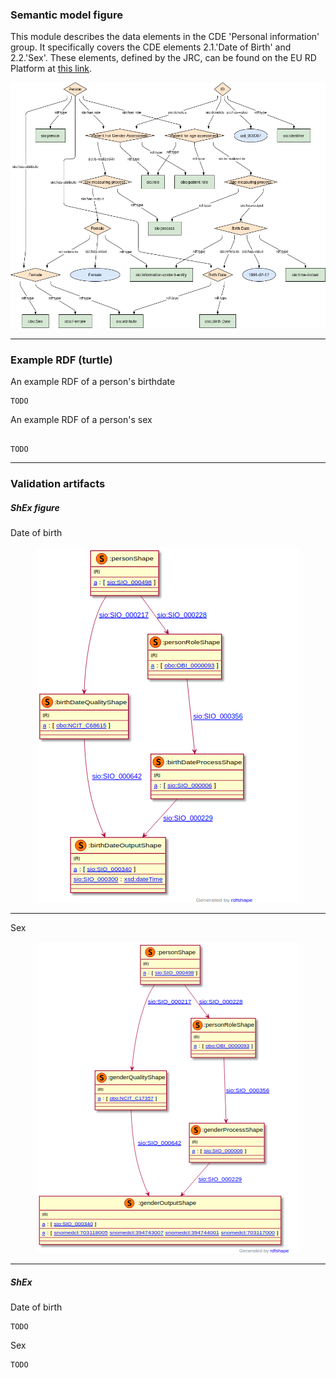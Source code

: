 ### Semantic model figure

This module describes the data elements in the CDE 'Personal information' group. It specifically covers the CDE elements 2.1.'Date of Birth' and 2.2.'Sex'. 
These elements, defined by the JRC, can be found on the EU RD Platform at [this link](https://eu-rd-platform.jrc.ec.europa.eu/sites/default/files/CDS/EU_RD_Platform_CDS_Final.pdf).

<p align="center">
    <a href="../images/rdf/2_Personal_information.png" target="_blank">
        <img src="../images/rdf/2_Personal_information.png">
    </a>
</p>


***

### Example RDF (turtle)

An example RDF of a person's birthdate

```ttl
TODO
```

An example RDF of a person's sex

```ttl

TODO
```

***

### Validation artifacts 
##### ShEx figure

Date of birth

<p align="center">
    <a href="../images/shex/2_Personal_information_birthdate.png" target="_blank">
        <img src="../images/shex/2_Personal_information_birthdate.png">
    </a>
</p>

***
Sex

<p align="center">
    <a href="../images/shex/2_Personal_information_gender.png" target="_blank">
        <img src="../images/shex/2_Personal_information_gender.png">
    </a>
</p>


***

##### ShEx
Date of birth

```
TODO
```

Sex

```
TODO
```
